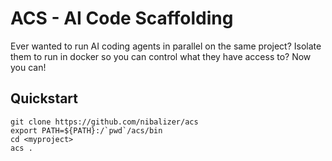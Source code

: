 # ACS - AI Code Scaffolding

Ever wanted to run AI coding agents in parallel on the same project? Isolate them to run in docker so you can control what they have access to? Now you can!


## Quickstart

```
git clone https://github.com/nibalizer/acs
export PATH=${PATH}:/`pwd`/acs/bin
cd <myproject>
acs .
```
